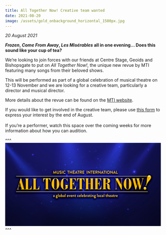 ```yaml
---
title: All Together Now! Creative team wanted
date: 2021-08-20
image: /assets/gold_onbackground_horizontal_1500px.jpg
---
```

*20 August 2021*

***Frozen*, *Come From Away*, *Les Misérables* all in one evening… Does this sound like your cup of tea?** 

We’re looking to join forces with our friends at Centre Stage, Geoids and Bishopsgate to put on *All Together Now!*, the unique new revue by MTI featuring many songs from their beloved shows.

This will be performed as part of a global celebration of musical theatre on 12-13 November and we are looking for a creative team, particularly a director and musical director. 

More details about the revue can be found on the [MTI website](https://www.mtishows.co.uk/mtis-all-together-now).

If you would like to get involved in the creative team, please use [this form](https://docs.google.com/forms/d/e/1FAIpQLSdJ5isSoc358ohI5PQ4SGIeMWW79GXFf4RrRpwZqRsFo9irgw/viewform) to express your interest by the end of August.\
\
If you’re a performer, watch this space over the coming weeks for more information about how you can audition.

^^^ ![](/assets/gold_onbackground_horizontal_1500px.jpg)
^^^